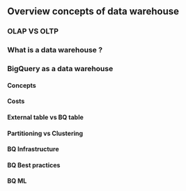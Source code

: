 ## Overview concepts of data warehouse
### OLAP VS OLTP

### What is a data warehouse ?

### BigQuery as a data warehouse
#### Concepts

#### Costs

#### External table vs BQ table

#### Partitioning vs Clustering

#### BQ Infrastructure

#### BQ Best practices

#### BQ ML
